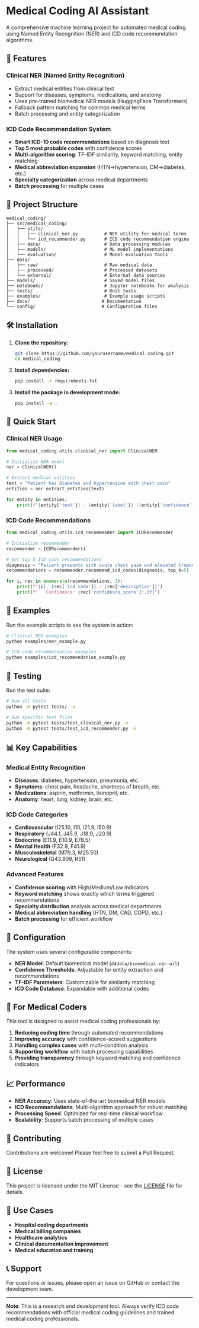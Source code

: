 # Medical Coding AI Assistant

A comprehensive machine learning project for automated medical coding using Named Entity Recognition (NER) and ICD code recommendation algorithms.

## 🚀 Features

### Clinical NER (Named Entity Recognition)
- Extract medical entities from clinical text
- Support for diseases, symptoms, medications, and anatomy
- Uses pre-trained biomedical NER models (HuggingFace Transformers)
- Fallback pattern matching for common medical terms
- Batch processing and entity categorization

### ICD Code Recommendation System
- **Smart ICD-10 code recommendations** based on diagnosis text
- **Top 5 most probable codes** with confidence scores
- **Multi-algorithm scoring**: TF-IDF similarity, keyword matching, entity matching
- **Medical abbreviation expansion** (HTN→hypertension, DM→diabetes, etc.)
- **Specialty categorization** across medical departments
- **Batch processing** for multiple cases

## 📁 Project Structure

```
medical_coding/
├── src/medical_coding/
│   ├── utils/
│   │   ├── clinical_ner.py          # NER utility for medical terms
│   │   └── icd_recommender.py       # ICD code recommendation engine
│   ├── data/                        # Data processing modules
│   ├── models/                      # ML model implementations
│   └── evaluation/                  # Model evaluation tools
├── data/
│   ├── raw/                         # Raw medical data
│   ├── processed/                   # Processed datasets
│   └── external/                    # External data sources
├── models/                          # Saved model files
├── notebooks/                       # Jupyter notebooks for analysis
├── tests/                           # Unit tests
├── examples/                        # Example usage scripts
├── docs/                           # Documentation
└── config/                         # Configuration files
```

## 🛠️ Installation

1. **Clone the repository:**
   ```bash
   git clone https://github.com/yourusername/medical_coding.git
   cd medical_coding
   ```

2. **Install dependencies:**
   ```bash
   pip install -r requirements.txt
   ```

3. **Install the package in development mode:**
   ```bash
   pip install -e .
   ```

## 🎯 Quick Start

### Clinical NER Usage

```python
from medical_coding.utils.clinical_ner import ClinicalNER

# Initialize NER model
ner = ClinicalNER()

# Extract medical entities
text = "Patient has diabetes and hypertension with chest pain"
entities = ner.extract_entities(text)

for entity in entities:
    print(f"{entity['text']} - {entity['label']} ({entity['confidence']:.2f})")
```

### ICD Code Recommendations

```python
from medical_coding.utils.icd_recommender import ICDRecommender

# Initialize recommender
recommender = ICDRecommender()

# Get top 5 ICD code recommendations
diagnosis = "Patient presents with acute chest pain and elevated troponin"
recommendations = recommender.recommend_icd_codes(diagnosis, top_k=5)

for i, rec in enumerate(recommendations, 1):
    print(f"{i}. {rec['icd_code']} - {rec['description']}")
    print(f"   Confidence: {rec['confidence_score']:.3f}")
```

## 📖 Examples

Run the example scripts to see the system in action:

```bash
# Clinical NER examples
python examples/ner_example.py

# ICD code recommendation examples
python examples/icd_recommendation_example.py
```

## 🧪 Testing

Run the test suite:

```bash
# Run all tests
python -m pytest tests/ -v

# Run specific test files
python -m pytest tests/test_clinical_ner.py -v
python -m pytest tests/test_icd_recommender.py -v
```

## 📊 Key Capabilities

### Medical Entity Recognition
- **Diseases**: diabetes, hypertension, pneumonia, etc.
- **Symptoms**: chest pain, headache, shortness of breath, etc.
- **Medications**: aspirin, metformin, lisinopril, etc.
- **Anatomy**: heart, lung, kidney, brain, etc.

### ICD Code Categories
- **Cardiovascular** (I25.10, I10, I21.9, I50.9)
- **Respiratory** (J44.1, J45.9, J18.9, J20.9)
- **Endocrine** (E11.9, E10.9, E78.5)
- **Mental Health** (F32.9, F41.9)
- **Musculoskeletal** (M79.3, M25.50)
- **Neurological** (G43.909, R51)

### Advanced Features
- **Confidence scoring** with High/Medium/Low indicators
- **Keyword matching** shows exactly which terms triggered recommendations
- **Specialty distribution** analysis across medical departments
- **Medical abbreviation handling** (HTN, DM, CAD, COPD, etc.)
- **Batch processing** for efficient workflow

## 🔧 Configuration

The system uses several configurable components:

- **NER Model**: Default biomedical model (`d4data/biomedical-ner-all`)
- **Confidence Thresholds**: Adjustable for entity extraction and recommendations
- **TF-IDF Parameters**: Customizable for similarity matching
- **ICD Code Database**: Expandable with additional codes

## 🚀 For Medical Coders

This tool is designed to assist medical coding professionals by:

1. **Reducing coding time** through automated recommendations
2. **Improving accuracy** with confidence-scored suggestions
3. **Handling complex cases** with multi-condition analysis
4. **Supporting workflow** with batch processing capabilities
5. **Providing transparency** through keyword matching and confidence indicators

## 📈 Performance

- **NER Accuracy**: Uses state-of-the-art biomedical NER models
- **ICD Recommendations**: Multi-algorithm approach for robust matching
- **Processing Speed**: Optimized for real-time clinical workflow
- **Scalability**: Supports batch processing of multiple cases

## 🤝 Contributing

Contributions are welcome! Please feel free to submit a Pull Request.

## 📄 License

This project is licensed under the MIT License - see the [LICENSE](LICENSE) file for details.

## 🏥 Use Cases

- **Hospital coding departments**
- **Medical billing companies**
- **Healthcare analytics**
- **Clinical documentation improvement**
- **Medical education and training**

## 📞 Support

For questions or issues, please open an issue on GitHub or contact the development team.

---

**Note**: This is a research and development tool. Always verify ICD code recommendations with official medical coding guidelines and trained medical coding professionals.